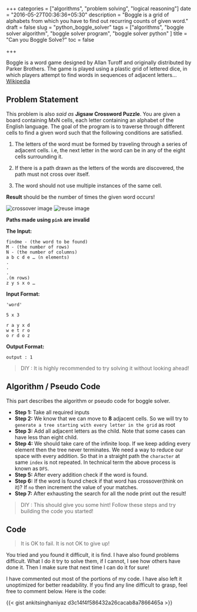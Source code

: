 +++
categories = ["algorithms", "problem solving", "logical reasoning"]
date = "2016-05-27T00:36:36+05:30"
description = "Boggle is a grid of alphabets from which you have to find out recurring counts of given word."
draft = false
slug = "python_boggle_solver"
tags = ["algorithms", "boggle solver algorithm", "boggle solver program", "boggle solver python" ]
title = "Can you Boggle Solve?"
toc = false

+++

Boggle is a word game designed by Allan Turoff and originally distributed by Parker Brothers. The game is played using a plastic grid of lettered dice, in which players attempt to find words in sequences of adjacent letters... [Wikipedia](https://en.wikipedia.org/wiki/Boggle)

## Problem Statement

This problem is also *said as* **Jigsaw Crossword Puzzle**. You are given a board containing MxN cells, each letter containing an alphabet of the English language.
The goal of the program is to traverse through different cells to find a given word such that the following conditions are satisfied.

1. The letters of the word must be formed by traveling through a series of adjacent cells. i.e, the next letter in the word can be in any of the eight cells surrounding it.

2. If there is a path drawn as the letters of the words are discovered, the path must not cross over itself.

3. The word should not use multiple instances of the same cell.

**Result** should be the number of times the given word occurs!

![crossover image](/images/algorithms/boggle_case.png "Img 1")
![reuse image](/images/algorithms/boggle_reuse.png "Img 2")

**Paths made using `pink` are invalid**



**The Input:**
```
findme - (the word to be found)
M - (the number of rows)
N - (the number of columns)
a b c d e … (n elements)
.
.
.
.(m rows)
z y s x o …
```

**Input Format:**

```
'word'

5 x 3

r a y x d
w e t r o
o r d o z
```

**Output Format:**
```
output : 1
```
> DIY : It is highly recommended to try solving it without looking ahead!


## Algorithm / Pseudo Code

This part describes the algorithm or pseudo code for boggle solver.

- **Step 1:** Take all required inputs
- **Step 2:** We know that we can move to **8** adjacent cells. So we will try to `generate a tree starting with every letter in the grid` as root
- **Step 3:** Add all adjacent letters as the child. Note that some cases can have less than eight child.
- **Step 4:** We should take care of the infinite loop. If we keep adding every element then the tree never terminates. We need a way to reduce our space with every addition. So that in a straight path the `character` at same `index` is not repeated. In technical term the above process is known as `DFS`.
- **Step 5:** After every addition check if the word is found.
- **Step 6:** If the word is found check if that word has crossover(think on it)? If `no` then increment the value of your matches.
- **Step 7:** After exhausting the search for all the node print out the result!

> DIY : This should give you some hint! Follow these steps and try building the code you started!

## Code

> It is OK to fail. It is not OK to give up!

You tried and you found it difficult, it is find. I have also found problems difficult. What I do it try to solve them, if I cannot, I see how others have done it. Then I make sure that next time I can do it for sure!

I have commented out most of the portions of my code. I have also left it unoptimized for better readability. If you find any line difficult to grasp, feel free to comment below. Here is the code:

{{< gist ankitsinghaniyaz d3c14f4f586432a26cacab8a7866465a >}}
